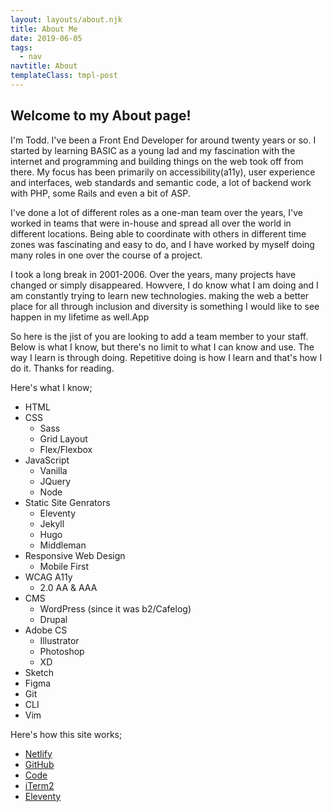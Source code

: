 ```yaml
---
layout: layouts/about.njk
title: About Me
date: 2019-06-05
tags:
  - nav
navtitle: About
templateClass: tmpl-post
---
```


## Welcome to my About page!

I'm Todd. I've been a Front End Developer for around twenty years or so. I started by learning BASIC as a young lad and my fascination with the internet and programming and building things on the web took off from there. My focus has been primarily on accessibility(a11y), user experience and interfaces, web standards and semantic code, a lot of backend work with PHP, some Rails and even a bit of ASP.

I've done a lot of different roles as a one-man team over the years, I've worked in teams that were in-house and spread all over the world in different locations. Being able to coordinate with others in different time zones was fascinating and easy to do, and I have worked by myself doing many roles in one over the course of a project.

I took a long break in 2001-2006. Over the years, many projects have changed or simply disappeared. Howvere, I do know what I am doing and I am constantly trying to learn new technologies. making the web a better place for all through inclusion and diversity is something I would like to see happen in my lifetime as well.App

So here is the jist of you are looking to add a team member to your staff. Below is what I know, but there's no limit to what I can know and use. The way I learn is through doing. Repetitive doing is how I learn and that's how I do it. Thanks for reading.

Here's what I know;

* HTML
* CSS
  * Sass
  * Grid Layout
  * Flex/Flexbox
* JavaScript
  * Vanilla
  * JQuery
  * Node
* Static Site Genrators
  * Eleventy
  * Jekyll
  * Hugo
  * Middleman
* Responsive Web Design
  * Mobile First
* WCAG A11y
  * 2.0 AA &amp; AAA
* CMS
  * WordPress (since it was b2/Cafelog)
  * Drupal
* Adobe CS
  * Illustrator
  * Photoshop
  * XD
* Sketch
* Figma
* Git
* CLI
* Vim

Here's how this site works;

* [Netlify](https://netlify.com) 
* [GitHub](https://github.com) 
* [Code](https://code.visualstudio.com/)
* [iTerm2](https://iterm2.com/) 
* [Eleventy](https://11ty.io)
